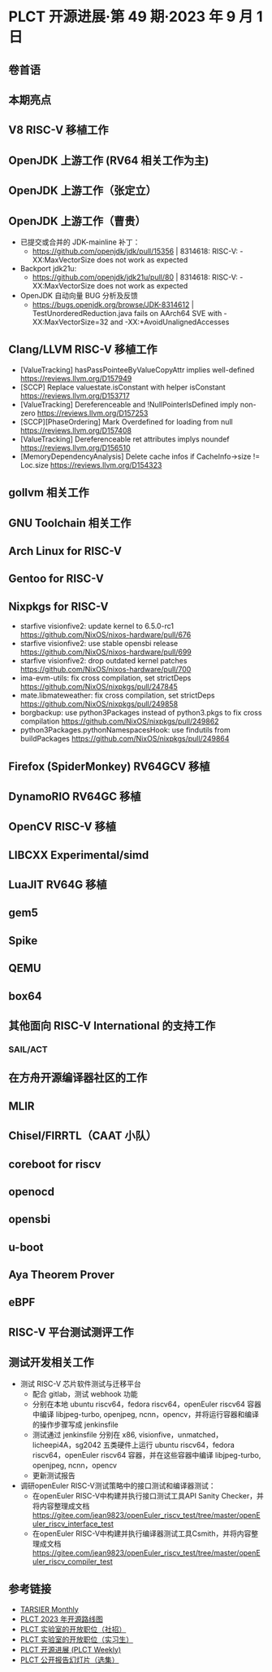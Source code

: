 # PLCT 开源进展·第 49 期·2023 年 9 月 1 日

## 卷首语

## 本期亮点

## V8 RISC-V 移植工作

## OpenJDK 上游工作 (RV64 相关工作为主)

## OpenJDK 上游工作（张定立）

## OpenJDK 上游工作（曹贵）
- 已提交或合并的 JDK-mainline 补丁：
  - https://github.com/openjdk/jdk/pull/15356 | 8314618: RISC-V: -XX:MaxVectorSize does not work as expected
- Backport jdk21u:
  - https://github.com/openjdk/jdk21u/pull/80 | 8314618: RISC-V: -XX:MaxVectorSize does not work as expected
- OpenJDK 自动向量 BUG 分析及反馈
  - https://bugs.openjdk.org/browse/JDK-8314612 | TestUnorderedReduction.java fails on AArch64 SVE with -XX:MaxVectorSize=32 and -XX:+AvoidUnalignedAccesses

## Clang/LLVM RISC-V 移植工作
- [ValueTracking] hasPassPointeeByValueCopyAttr implies well-defined https://reviews.llvm.org/D157949
- [SCCP] Replace valuestate.isConstant with helper isConstant https://reviews.llvm.org/D153717
- [ValueTracking] Dereferenceable and !NullPointerIsDefined imply non-zero https://reviews.llvm.org/D157253
- [SCCP][PhaseOrdering] Mark Overdefined for loading from null https://reviews.llvm.org/D157408
- [ValueTracking] Dereferenceable ret attributes implys noundef https://reviews.llvm.org/D156510
- [MemoryDependencyAnalysis] Delete cache infos if CacheInfo->size != Loc.size https://reviews.llvm.org/D154323

## gollvm 相关工作

## GNU Toolchain 相关工作

## Arch Linux for RISC-V

## Gentoo for RISC-V

## Nixpkgs for RISC-V
- starfive visionfive2: update kernel to 6.5.0-rc1 https://github.com/NixOS/nixos-hardware/pull/676
- starfive visionfive2: use stable opensbi release https://github.com/NixOS/nixos-hardware/pull/699
- starfive visionfive2: drop outdated kernel patches https://github.com/NixOS/nixos-hardware/pull/700
- ima-evm-utils: fix cross compilation, set strictDeps https://github.com/NixOS/nixpkgs/pull/247845
- mate.libmateweather: fix cross compilation, set strictDeps https://github.com/NixOS/nixpkgs/pull/249858
- borgbackup: use python3Packages instead of python3.pkgs to fix cross compilation https://github.com/NixOS/nixpkgs/pull/249862
- python3Packages.pythonNamespacesHook: use findutils from buildPackages https://github.com/NixOS/nixpkgs/pull/249864

## Firefox (SpiderMonkey) RV64GCV 移植

## DynamoRIO RV64GC 移植

## OpenCV RISC-V 移植

## LIBCXX Experimental/simd

## LuaJIT RV64G 移植

## gem5

## Spike

## QEMU

## box64

## 其他面向 RISC-V International 的支持工作

### SAIL/ACT

## 在方舟开源编译器社区的工作

## MLIR

## Chisel/FIRRTL（CAAT 小队）

## coreboot for riscv

## openocd

## opensbi

## u-boot

## Aya Theorem Prover

## eBPF

## RISC-V 平台测试测评工作

## 测试开发相关工作
- 测试 RISC-V 芯片软件测试与迁移平台
  - 配合 gitlab，测试 webhook 功能
  - 分别在本地 ubuntu riscv64，fedora riscv64，openEuler riscv64 容器中编译 libjpeg-turbo, openjpeg, ncnn，opencv，并将运行容器和编译的操作步骤写成 jenkinsfile
  - 测试通过 jenkinsfile 分别在 x86, visionfive，unmatched，licheepi4A，sg2042 五类硬件上运行 ubuntu riscv64，fedora riscv64，openEuler riscv64 容器，并在这些容器中编译 libjpeg-turbo, openjpeg, ncnn，opencv
  - 更新测试报告
- 调研openEuler RISC-V测试策略中的接口测试和编译器测试：
  - 在openEuler RISC-V中构建并执行接口测试工具API Sanity Checker，并将内容整理成文档 https://gitee.com/jean9823/openEuler_riscv_test/tree/master/openEuler_riscv_interface_test
  - 在openEuler RISC-V中构建并执行编译器测试工具Csmith，并将内容整理成文档 https://gitee.com/jean9823/openEuler_riscv_test/tree/master/openEuler_riscv_compiler_test

## 参考链接

- [TARSIER Monthly](https://github.com/isrc-cas/tarsier-monthly)
- [PLCT 2023 年开源路线图](https://github.com/plctlab/PLCT-Weekly/blob/master/PLCT-Roadmap-2023.md)
- [PLCT 实验室的开放职位（社招）](https://github.com/plctlab/PLCT-Weekly/blob/master/Jobs.md)
- [PLCT 实验室的开放职位（实习生）](https://github.com/plctlab/weloveinterns/blob/master/open-internships.md)
- [PLCT 开源进展 (PLCT Weekly)](https://github.com/isrc-cas/PLCT-Weekly)
- [PLCT 公开报告幻灯片（选集）](https://github.com/isrc-cas/PLCT-Open-Reports)
